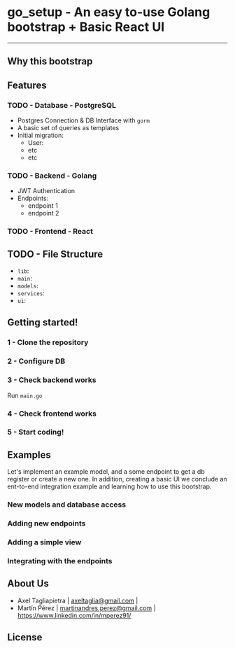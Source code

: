 #  go_setup - An easy to-use Golang bootstrap + Basic React UI
<hr/>

## Why this bootstrap

## Features

### TODO - Database - PostgreSQL
* Postgres Connection & DB Interface with `gorm`
* A basic set of queries as templates
* Initial migration:
    * User: 
    * etc
    * etc
    
### TODO - Backend - Golang
* JWT Authentication 
* Endpoints:
    * endpoint 1
    * endpoint 2

### TODO - Frontend - React

## TODO - File Structure
* `lib`:
* `main`:
* `models`:
* `services`:
* `ui`:

## Getting started!

### 1 - Clone the repository
### 2 - Configure DB
### 3 - Check backend works
Run `main.go`
### 4 - Check frontend works
### 5 - Start coding!

## Examples
Let's implement an example model, and a some endpoint to get a db register 
or create a new one. In addition, creating a basic UI we conclude an ent-to-end
integration example and learning how to use this bootstrap.

### New models and database access

### Adding new endpoints

### Adding a simple view

### Integrating with the endpoints

## About Us
* Axel Tagliapietra | axeltaglia@gmail.com | 
* Martín Pérez | martinandres.perez@gmail.com | https://www.linkedin.com/in/mperez91/

## License


